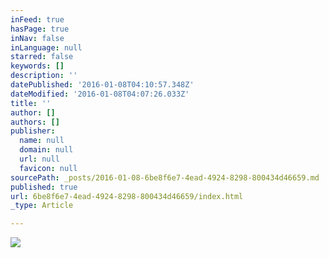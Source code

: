 ```yaml
---
inFeed: true
hasPage: true
inNav: false
inLanguage: null
starred: false
keywords: []
description: ''
datePublished: '2016-01-08T04:10:57.348Z'
dateModified: '2016-01-08T04:07:26.033Z'
title: ''
author: []
authors: []
publisher:
  name: null
  domain: null
  url: null
  favicon: null
sourcePath: _posts/2016-01-08-6be8f6e7-4ead-4924-8298-800434d46659.md
published: true
url: 6be8f6e7-4ead-4924-8298-800434d46659/index.html
_type: Article

---
```

![](https://the-grid-user-content.s3-us-west-2.amazonaws.com/a6542993-fac2-40c8-a90c-3b881c98f0dd.png)